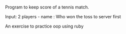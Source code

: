 Program to keep score of a tennis match.

Input: 2 players - name
     : Who won the toss to server first

An exercise to practice oop using ruby
